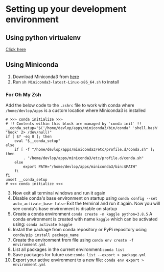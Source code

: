 # Setting up your development environment

## Using python virtualenv

[Click here](https://github.com/byionline/Machine-Learning/blob/master/Development%20Environment.md)

## Using Miniconda

1. Download Miniconda3 from [here](https://repo.anaconda.com/miniconda/Miniconda3-latest-Linux-x86_64.sh)
2. Run `sh Miniconda3-latest-Linux-x86_64.sh` to install

### For Oh My Zsh

Add the below code to the `.zshrc` file to work with conda where `/home/devlop/apps` is a custom location where Miniconda3 is installed

```
# >>> conda initialize >>>
# !! Contents within this block are managed by 'conda init' !!
__conda_setup="$('/home/devlop/apps/miniconda3/bin/conda' 'shell.bash' 'hook' 2> /dev/null)"
if [ $? -eq 0 ]; then
    eval "$__conda_setup"
else
    if [ -f "/home/devlop/apps/miniconda3/etc/profile.d/conda.sh" ]; then
        . "/home/devlop/apps/miniconda3/etc/profile.d/conda.sh"
    else
        export PATH="/home/devlop/apps/miniconda3/bin:$PATH"
    fi
fi
unset __conda_setup
# <<< conda initialize <<<

```

3.  Now exit all terminal windows and run it again
4.  Disable conda's base environment on startup using `conda config --set auto_activate_base false`
    Exit the terminal and run it again. Now you will see conda's base environment is disable on startup
5.  Create a conda environment
    `conda create -n kaggle python=3.8.5`
    A conda environment is created with name `kaggle` which can be activated using:
    `conda activate kaggle`
6.  Install the package from conda repository or PyPi repository using `conda/pip install package_name`
7.  Create the environment from file using `conda env create -f environment.yml`
8.  List all packages in the current environment:`conda list`
9.  Save packages for future use:`conda list --export > package.yml`
10. Export your active environment to a new file: `conda env export > environment.yml`
